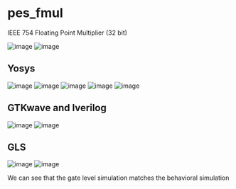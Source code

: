 # pes_fmul

IEEE 754 Floating Point Multiplier (32 bit)

![image](https://github.com/mauriya0202/pes_fmul/assets/112739882/01c2da2a-5d05-4c9d-b19e-83135a26f7ba)
![image](https://github.com/mauriya0202/pes_fmul/assets/112739882/587ef16d-5f0d-485a-8244-b51b64ccbbe9)


## Yosys


![image](https://github.com/mauriya0202/pes_fmul/assets/112739882/d9986110-4e44-4de9-b606-d78f3de24d50)
![image](https://github.com/mauriya0202/pes_fmul/assets/112739882/cd486440-011b-4ab1-9e28-ca6cb7e5d08b)
![image](https://github.com/mauriya0202/pes_fmul/assets/112739882/c264a898-4cf5-48fc-b921-af6ba3ea8054)
![image](https://github.com/mauriya0202/pes_fmul/assets/112739882/baf6f37b-56a0-4799-a4bb-9186f5b2cc9c)
![image](https://github.com/mauriya0202/pes_fmul/assets/112739882/d45135d6-9c9d-41bc-8395-bc984ed1e809)



## GTKwave and Iverilog 

![image](https://github.com/mauriya0202/pes_fmul/assets/112739882/91f1ee2f-bec1-43d9-ae3f-cd9a0212de8f)
![image](https://github.com/mauriya0202/pes_fmul/assets/112739882/634012b3-b091-4287-8f2a-1d8a6a8b0979)

## GLS

![image](https://github.com/mauriya0202/pes_crc16_parallel/assets/112739882/369a9e05-8553-455b-942b-334bf516d16b)
![image](https://github.com/mauriya0202/pes_crc16_parallel/assets/112739882/a5e58302-c637-4a1b-b47b-b3e169d793f7)

We can see that the gate level simulation matches the behavioral simulation
